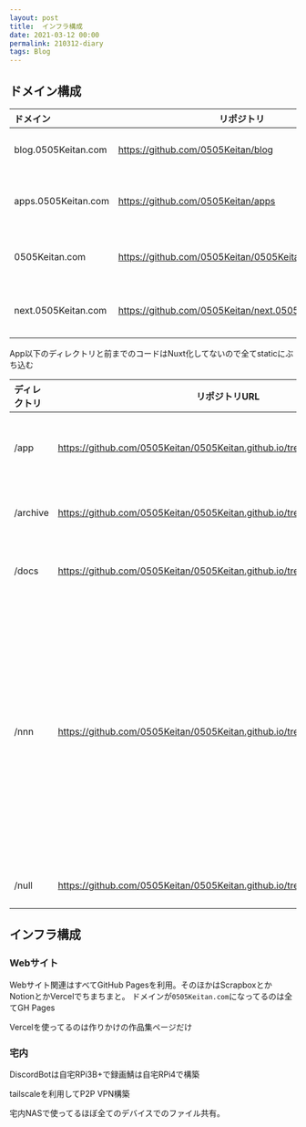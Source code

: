 ```yaml
---
layout: post
title:  インフラ構成
date: 2021-03-12 00:00
permalink: 210312-diary
tags: Blog
---
```

## ドメイン構成

| ドメイン            | リポジトリ                                              | 備考          |
|:------------------|--------------------------------------------------------|--------------|
|blog.0505Keitan.com|https://github.com/0505Keitan/blog                      |このブログ      |
|apps.0505Keitan.com|https://github.com/0505Keitan/apps                      |アプリのページ   |
|0505Keitan.com     |https://github.com/0505Keitan/0505Keitan.github.io      | 全てのTop Nuxt|
|next.0505Keitan.com|https://github.com/0505Keitan/next.0505Keitan.github.io | 全てのTop Next|

App以下のディレクトリと前までのコードはNuxt化してないので全てstaticにぶち込む

| ディレクトリ| リポジトリURL                                                                   | 備考                                                       |
|:----------|-------------------------------------------------------------------------------|------------------------------------------------------------|
|/app       | https://github.com/0505Keitan/0505Keitan.github.io/tree/master/static/app     | トップディレクトリ                                            |
|/archive   | https://github.com/0505Keitan/0505Keitan.github.io/tree/master/static/archive | 前の前のサイト                                               |
|/docs      | https://github.com/0505Keitan/0505Keitan.github.io/tree/master/static/docs    | ドキュメントとか                                              |
|/nnn       | https://github.com/0505Keitan/0505Keitan.github.io/tree/master/static/nnn     | N予備校コンテスト用。ディレクトリ変えたらリンクされなくなるので移動禁止|
|/null      | https://github.com/0505Keitan/0505Keitan.github.io/tree/master/static/null    | 前のサイト                                                   |

## インフラ構成

### Webサイト

Webサイト関連はすべてGitHub Pagesを利用。そのほかはScrapboxとかNotionとかVercelでちまちまと。
ドメインが`0505Keitan.com`になってるのは全てGH Pages

Vercelを使ってるのは作りかけの作品集ページだけ

### 宅内

DiscordBotは自宅RPi3B+で録画鯖は自宅RPi4で構築

tailscaleを利用してP2P VPN構築

宅内NASで使ってるほぼ全てのデバイスでのファイル共有。